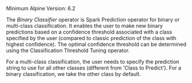 Minimum Alpine Version: 6.2

The *Binary Classifier* operator is Spark Prediction operator for binary or multi-class classification.
It enables the user to make new binary predictions based on a confidence threshold associated with a class specified by the user (compared to classic prediction of the class with highest confidence).
The optimal confidence threshold can be determined using the Classification Threshold Tuning operator.

For a multi-class classification, the user needs to specify the prediction string to use for all other classes (different from 'Class to Predict').
For a binary classification, we take the other class by default.

